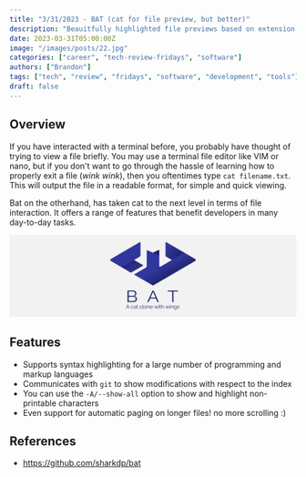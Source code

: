 ```yaml
---
title: "3/31/2023 - BAT (cat for file preview, but better)"
description: "Beauitfully highlighted file previews based on extension type"
date: 2023-03-31T05:00:00Z
image: "/images/posts/22.jpg"
categories: ["career", "tech-review-fridays", "software"]
authors: ["Brandon"]
tags: ["tech", "review", "fridays", "software", "development", "tools"]
draft: false
---
```



## Overview
If you have interacted with a terminal before, you probably have thought of trying to view a file briefly. You may use a terminal file editor like VIM or nano, but if you don't want to go through the hassle of learning how to properly exit a file (*wink wink*), then you oftentimes type `cat filename.txt`. This will output the file in a readable format, for simple and quick viewing. 

Bat on the otherhand, has taken cat to the next level in terms of file interaction. It offers a range of features that benefit developers in many day-to-day tasks. 


[![Watch the video](https://raw.githubusercontent.com/sharkdp/bat/master/doc/logo-header.svg)](https://raw.githubusercontent.com/sharkdp/bat/master/doc/logo-header.svg)

## Features
- Supports syntax highlighting for a large number of programming and markup languages
- Communicates with `git` to show modifications with respect to the index
- You can use the `-A/--show-all` option to show and highlight non-printable characters
- Even support for automatic paging on longer files! no more scrolling :) 

## References
- https://github.com/sharkdp/bat
